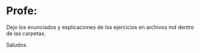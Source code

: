 # Profe:

Dejo los enunciados y explicaciones de los ejercicios en archivos md dentro de las carpetas.

Saludos.